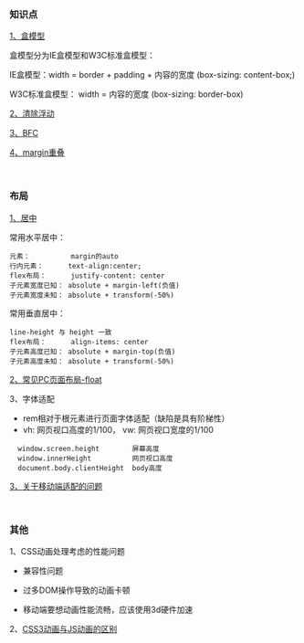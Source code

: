 ### 知识点

[1、盒模型](https://www.zhangxinxu.com/wordpress/2016/09/talking-about-css-margin-box/)

  盒模型分为IE盒模型和W3C标准盒模型：

  IE盒模型：width = border + padding + 内容的宽度 (box-sizing: content-box;)

  W3C标准盒模型： width = 内容的宽度 (box-sizing: border-box)
  
[2、清除浮动](https://github.com/YvetteLau/Step-By-Step/issues/32)

[3、BFC](https://juejin.im/post/5a4dbe026fb9a0452207ebe6)

[4、margin重叠](https://github.com/aermin/blog/issues/40)
  

<br/>

### 布局

[1、居中](https://www.cnblogs.com/Tiboo/p/7617453.html)

  常用水平居中：

  ````
  元素：          margin的auto
  行内元素：      text-align:center;
  flex布局：      justify-content: center
  子元素宽度已知： absolute + margin-left(负值)
  子元素宽度未知： absolute + transform(-50%)
  ````
  
  常用垂直居中：
  
  ````
  line-height 与 height 一致
  flex布局：      align-items: center 
  子元素高度已知： absolute + margin-top(负值)
  子元素高度未知： absolute + transform(-50%)
  ````  

[2、常见PC页面布局-float](https://www.cnblogs.com/Tiboo/p/6817185.html)

3、字体适配
* rem相对于根元素进行页面字体适配（缺陷是具有阶梯性）
* vh: 网页视口高度的1/100， vw: 网页视口宽度的1/100
````
  window.screen.height        屏幕高度
  window.innerHeight          网页视口高度
  document.body.clientHeight  body高度
````

[3、关于移动端适配的问题](https://www.cnblogs.com/Tiboo/p/12273842.html)

<br/>

### 其他

1、CSS动画处理考虑的性能问题

* 兼容性问题

* 过多DOM操作导致的动画卡顿

* 移动端要想动画性能流畅，应该使用3d硬件加速


2、[CSS3动画与JS动画的区别](https://www.cnblogs.com/shuaishuaidejun/p/7444711.html)

    
